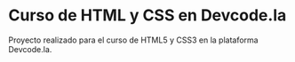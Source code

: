 # Curso de HTML y CSS en Devcode.la
Proyecto realizado para el curso de HTML5 y CSS3 en la plataforma Devcode.la.
